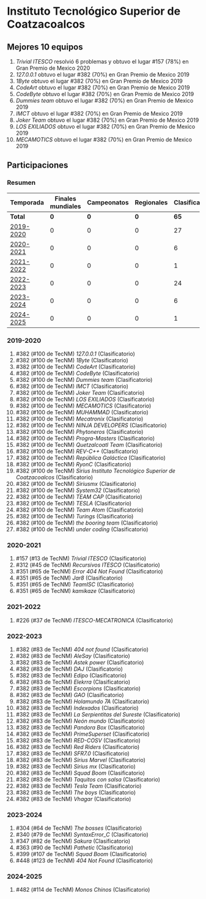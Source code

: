 ---
---

# Instituto Tecnológico Superior de Coatzacoalcos

## Mejores 10 equipos

1. _Trivial ITESCO_ resolvió 6 problemas y obtuvo el lugar #157 (78%) en Gran Premio de Mexico 2020
1. _127.0.0.1_ obtuvo el lugar #382 (70%) en Gran Premio de Mexico 2019
1. _1Byte_ obtuvo el lugar #382 (70%) en Gran Premio de Mexico 2019
1. _CodeArt_ obtuvo el lugar #382 (70%) en Gran Premio de Mexico 2019
1. _CodeByte_ obtuvo el lugar #382 (70%) en Gran Premio de Mexico 2019
1. _Dummies team_ obtuvo el lugar #382 (70%) en Gran Premio de Mexico 2019
1. _IMCT_ obtuvo el lugar #382 (70%) en Gran Premio de Mexico 2019
1. _Joker Team_ obtuvo el lugar #382 (70%) en Gran Premio de Mexico 2019
1. _LOS EXILIADOS_ obtuvo el lugar #382 (70%) en Gran Premio de Mexico 2019
1. _MECAMOTICS_ obtuvo el lugar #382 (70%) en Gran Premio de Mexico 2019

## Participaciones

### Resumen

| Temporada | Finales mundiales | Campeonatos | Regionales | Clasificatorios | Equipos |
| --- | --- | --- | --- | --- | --- |
| **Total** | **0** | **0** | **0** | **65** | **65** |
| [2019-2020](#2019-2020) | 0 | 0 | 0 | 27 | 27 |
| [2020-2021](#2020-2021) | 0 | 0 | 0 | 6 | 6 |
| [2021-2022](#2021-2022) | 0 | 0 | 0 | 1 | 1 |
| [2022-2023](#2022-2023) | 0 | 0 | 0 | 24 | 24 |
| [2023-2024](#2023-2024) | 0 | 0 | 0 | 6 | 6 |
| [2024-2025](#2024-2025) | 0 | 0 | 0 | 1 | 1 |

### 2019-2020

1. #382 (#100 de TecNM) _127.0.0.1_ (Clasificatorio)
1. #382 (#100 de TecNM) _1Byte_ (Clasificatorio)
1. #382 (#100 de TecNM) _CodeArt_ (Clasificatorio)
1. #382 (#100 de TecNM) _CodeByte_ (Clasificatorio)
1. #382 (#100 de TecNM) _Dummies team_ (Clasificatorio)
1. #382 (#100 de TecNM) _IMCT_ (Clasificatorio)
1. #382 (#100 de TecNM) _Joker Team_ (Clasificatorio)
1. #382 (#100 de TecNM) _LOS EXILIADOS_ (Clasificatorio)
1. #382 (#100 de TecNM) _MECAMOTICS_ (Clasificatorio)
1. #382 (#100 de TecNM) _MUHAMMAD_ (Clasificatorio)
1. #382 (#100 de TecNM) _Mecatronix_ (Clasificatorio)
1. #382 (#100 de TecNM) _NINJA DEVELOPERS_ (Clasificatorio)
1. #382 (#100 de TecNM) _Phytoneros_ (Clasificatorio)
1. #382 (#100 de TecNM) _Progra-Masters_ (Clasificatorio)
1. #382 (#100 de TecNM) _Quetzalcoatl Team_ (Clasificatorio)
1. #382 (#100 de TecNM) _REV-C++_ (Clasificatorio)
1. #382 (#100 de TecNM) _República Galáctica_ (Clasificatorio)
1. #382 (#100 de TecNM) _RyonC_ (Clasificatorio)
1. #382 (#100 de TecNM) _Sirius Instituto Tecnológico Superior de Coatzacoalcos_ (Clasificatorio)
1. #382 (#100 de TecNM) _Siriusmx_ (Clasificatorio)
1. #382 (#100 de TecNM) _System32_ (Clasificatorio)
1. #382 (#100 de TecNM) _TEAM CAP_ (Clasificatorio)
1. #382 (#100 de TecNM) _TESLA_ (Clasificatorio)
1. #382 (#100 de TecNM) _Team Atom_ (Clasificatorio)
1. #382 (#100 de TecNM) _Turings_ (Clasificatorio)
1. #382 (#100 de TecNM) _the booring team_ (Clasificatorio)
1. #382 (#100 de TecNM) _under coding_ (Clasificatorio)

### 2020-2021

1. #157 (#13 de TecNM) _Trivial ITESCO_ (Clasificatorio)
1. #312 (#45 de TecNM) _Recursivos ITESCO_ (Clasificatorio)
1. #351 (#65 de TecNM) _Error 404 Not Found_ (Clasificatorio)
1. #351 (#65 de TecNM) _Jar8_ (Clasificatorio)
1. #351 (#65 de TecNM) _TeamISC_ (Clasificatorio)
1. #351 (#65 de TecNM) _kamikaze_ (Clasificatorio)

### 2021-2022

1. #226 (#37 de TecNM) _ITESCO-MECATRONICA_ (Clasificatorio)

### 2022-2023

1. #382 (#83 de TecNM) _404 not found_ (Clasificatorio)
1. #382 (#83 de TecNM) _AleSay_ (Clasificatorio)
1. #382 (#83 de TecNM) _Astek power_ (Clasificatorio)
1. #382 (#83 de TecNM) _DAJ_ (Clasificatorio)
1. #382 (#83 de TecNM) _Edipo_ (Clasificatorio)
1. #382 (#83 de TecNM) _Elekrra_ (Clasificatorio)
1. #382 (#83 de TecNM) _Escorpions_ (Clasificatorio)
1. #382 (#83 de TecNM) _GAO_ (Clasificatorio)
1. #382 (#83 de TecNM) _Holamundo 7A_ (Clasificatorio)
1. #382 (#83 de TecNM) _Indexados_ (Clasificatorio)
1. #382 (#83 de TecNM) _La Serpientitas del Sureste_ (Clasificatorio)
1. #382 (#83 de TecNM) _Neón mundo_ (Clasificatorio)
1. #382 (#83 de TecNM) _Pandora Box_ (Clasificatorio)
1. #382 (#83 de TecNM) _PrimeSuperset_ (Clasificatorio)
1. #382 (#83 de TecNM) _RED-COSV_ (Clasificatorio)
1. #382 (#83 de TecNM) _Red Riders_ (Clasificatorio)
1. #382 (#83 de TecNM) _SFR7.0_ (Clasificatorio)
1. #382 (#83 de TecNM) _Sirius Marvel_ (Clasificatorio)
1. #382 (#83 de TecNM) _Sirius mx_ (Clasificatorio)
1. #382 (#83 de TecNM) _Squad Boom_ (Clasificatorio)
1. #382 (#83 de TecNM) _Taquitos con salsa_ (Clasificatorio)
1. #382 (#83 de TecNM) _Tesla Team_ (Clasificatorio)
1. #382 (#83 de TecNM) _The boys_ (Clasificatorio)
1. #382 (#83 de TecNM) _Vhagar_ (Clasificatorio)

### 2023-2024

1. #304 (#64 de TecNM) _The bosses_ (Clasificatorio)
1. #340 (#79 de TecNM) _SyntaxError_C_ (Clasificatorio)
1. #347 (#82 de TecNM) _Sakura_ (Clasificatorio)
1. #363 (#90 de TecNM) _Pathetic_ (Clasificatorio)
1. #399 (#107 de TecNM) _Squad Boom_ (Clasificatorio)
1. #448 (#123 de TecNM) _404 Not Found_ (Clasificatorio)

### 2024-2025

1. #482 (#114 de TecNM) _Monos Chinos_ (Clasificatorio)



